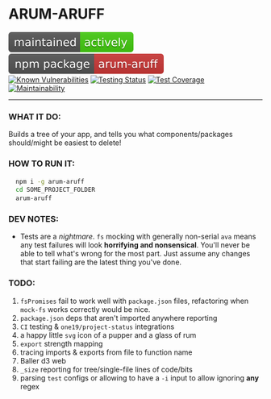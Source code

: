 # ARUM-ARUFF

[![Maintenance status](https://raw.githubusercontent.com/one19/project-status/master/cache/arum-aruff/maintained.svg?sanitize=true)](https://github.com/one19/project-status) [![published on npm!](https://raw.githubusercontent.com/one19/project-status/master/cache/arum-aruff/npm.svg?sanitize=true)](https://www.npmjs.com/package/arum-aruff)\
[![Known Vulnerabilities](https://snyk.io/test/github/one19/arum-aruff/badge.svg)](https://snyk.io/test/github/one19/arum-aruff) [![Testing Status](https://travis-ci.org/one19/arum-aruff.svg?branch=master)](https://travis-ci.org/one19/arum-aruff) [![Test Coverage](https://api.codeclimate.com/v1/badges/7655d8c0ae2f0ed87564/test_coverage)](https://codeclimate.com/github/one19/arum-aruff/test_coverage) [![Maintainability](https://api.codeclimate.com/v1/badges/7655d8c0ae2f0ed87564/maintainability)](https://codeclimate.com/github/one19/arum-aruff/maintainability)

---

### WHAT IT DO:
Builds a tree of your app, and tells you what components/packages should/might be easiest to delete!

### HOW TO RUN IT:
```sh
  npm i -g arum-aruff
  cd SOME_PROJECT_FOLDER
  arum-aruff
```

### DEV NOTES:
* Tests are a *nightmare*. `fs` mocking with generally non-serial `ava` means any test failures will look **horrifying and nonsensical**. You'll never be able to tell what's wrong for the most part. Just assume any changes that start failing are the latest thing you've done.


### TODO:
1. `fsPromises` fail to work well with `package.json` files, refactoring when `mock-fs` works correctly would be nice.
2. `package.json` deps that aren't imported anywhere reporting
3. `CI` testing & `one19/project-status` integrations
4. a happy little `svg` icon of a pupper and a glass of rum
5. `export` strength mapping
6. tracing imports & exports from file to function name
7. Baller d3 web
8. `_size` reporting for tree/single-file lines of code/bits
9. parsing `test` configs or allowing to have a `-i` input to allow ignoring **any** regex
